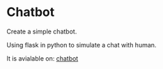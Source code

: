 # Chatbot

Create a simple chatbot.

Using flask in python to simulate a chat with human.

It is avialable on: [chatbot](https://ghadeer-darwesh-chatbot.herokuapp.com)
